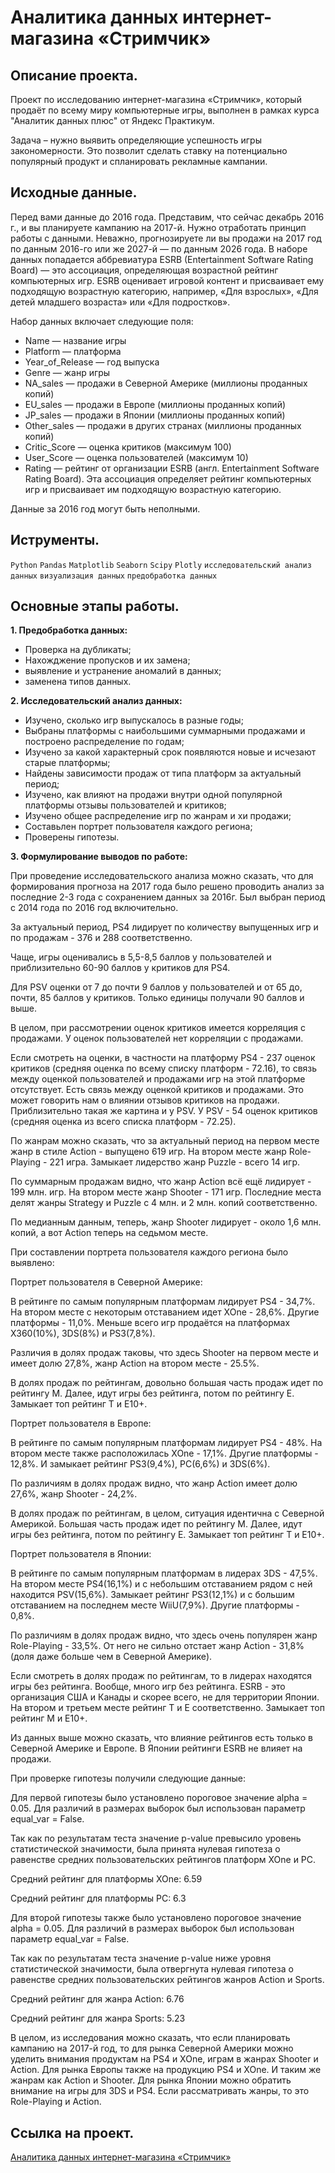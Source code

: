 # Аналитика данных интернет-магазина «Стримчик»

## Описание проекта.

Проект по исследованию интернет-магазина «Стримчик», который продаёт по всему миру компьютерные игры, выполнен в рамках курса "Аналитик данных плюс" от Яндекс Практикум.

Задача – нужно выявить определяющие успешность игры закономерности. Это позволит сделать ставку на потенциально популярный продукт и спланировать рекламные кампании.

## Исходные данные.

Перед вами данные до 2016 года. Представим, что сейчас декабрь 2016 г., и вы планируете кампанию на 2017-й. Нужно отработать принцип работы с данными. Неважно, прогнозируете ли вы продажи на 2017 год по данным 2016-го или же 2027-й — по данным 2026 года. В наборе данных попадается аббревиатура ESRB (Entertainment Software Rating Board) — это ассоциация, определяющая возрастной рейтинг компьютерных игр. ESRB оценивает игровой контент и присваивает ему подходящую возрастную категорию, например, «Для взрослых», «Для детей младшего возраста» или «Для подростков».

Набор данных включает следующие поля:

* Name — название игры
* Platform — платформа
* Year_of_Release — год выпуска
* Genre — жанр игры
* NA_sales — продажи в Северной Америке (миллионы проданных копий)
* EU_sales — продажи в Европе (миллионы проданных копий)
* JP_sales — продажи в Японии (миллионы проданных копий)
* Other_sales — продажи в других странах (миллионы проданных копий)
* Critic_Score — оценка критиков (максимум 100)
* User_Score — оценка пользователей (максимум 10)
* Rating — рейтинг от организации ESRB (англ. Entertainment Software Rating Board). Эта ассоциация определяет рейтинг компьютерных игр и присваивает им подходящую возрастную категорию.

Данные за 2016 год могут быть неполными.

## Иструменты.

```Python``` ```Pandas``` ```Matplotlib``` ```Seaborn``` ```Scipy``` ```Plotly``` ```исследовательский анализ данных``` ```визуализация данных``` ```предобработка данных```

## Основные этапы работы.

__1. Предобработка данных:__

* Проверка на дубликаты;
* Нахожджение пропусков и их замена;
* выявление и устранение аномалий в данных;
* заменена типов данных.

__2. Исследовательский анализ данных:__

* Изучено, сколько игр выпускалось в разные годы;
* Выбраны платформы с наибольшими суммарными продажами и построено распределение по годам;
* Изучено за какой характерный срок появляются новые и исчезают старые платформы;
* Найдены зависимости продаж от типа платформ за актуальный период;
* Изучено, как влияют на продажи внутри одной популярной платформы отзывы пользователей и критиков;
* Изучено общее распределение игр по жанрам и хи продажи;
* Составьлен портрет пользователя каждого региона;
* Проверены гипотезы.

__3. Формулирование выводов по работе:__

При проведение исследовательского анализа можно сказать, что для формирования прогноза на 2017 года было решено проводить анализ за последние 2-3 года с сохранением данных за 2016г. Был выбран период с 2014 года по 2016 год включительно.

За актуальный период, PS4 лидирует по количеству выпущенных игр и по продажам - 376 и 288 соответственно.

Чаще, игры оценивались в 5,5-8,5 баллов у пользователей и приблизительно 60-90 баллов у критиков для PS4.

Для PSV оценки от 7 до почти 9 баллов у пользователей и от 65 до, почти, 85 баллов у критиков. Только единицы получали 90 баллов и выше.

В целом, при рассмотрении оценок критиков имеется корреляция с продажами. У оценок пользователей нет корреляции с продажами.

Если смотреть на оценки, в частности на платформу PS4 - 237 оценок критиков (средняя оценка по всему списку платформ - 72.16), то связь между оценкой пользователей и продажами игр на этой платформе отсутствует. Есть связь между оценкой критиков и продажами. Это может говорить нам о влиянии отзывов критиков на продажи. Приблизительно такая же картина и у PSV. У PSV - 54 оценок критиков (средняя оценка из всего списка платформ - 72.25).

По жанрам можно сказать, что за актуальный период на первом месте жанр в стиле Action - выпущено 619 игр. На втором месте жанр Role-Playing - 221 игра. Замыкает лидерство жанр Puzzle - всего 14 игр.

По суммарным продажам видно, что жанр Action всё ещё лидирует - 199 млн. игр. На втором месте жанр Shooter - 171 игр. Последние места делят жанры Strategy и Puzzle с 4 млн. и 2 млн. копий соответственно.

По медианным данным, теперь, жанр Shooter лидирует - около 1,6 млн. копий, а вот Action теперь на седьмом месте.

При составлении портрета пользователя каждого региона было выявлено:

Портрет пользователя в Северной Америке:

В рейтинге по самым популярным платформам лидирует PS4 - 34,7%. На втором месте с некоторым отставанием идет XOne - 28,6%. Другие платформы - 11,0%. Меньше всего игр продаётся на платформах X360(10%), 3DS(8%) и PS3(7,8%).

Различия в долях продаж таковы, что здесь Shooter на первом месте и имеет долю 27,8%, жанр Action на втором месте - 25.5%.

В долях продаж по рейтингам, довольно большая часть продаж идет по рейтингу М. Далее, идут игры без рейтинга, потом по рейтингу E. Замыкает топ рейтинг Т и Е10+.

Портрет пользователя в Европе:

В рейтинге по самым популярным платформам лидирует PS4 - 48%. На втором месте также расположилась XOne - 17,1%. Другие платформы - 12,8%. И замыкает рейтинг PS3(9,4%), PC(6,6%) и 3DS(6%).

По различиям в долях продаж видно, что жанр Action имеет долю 27,6%, жанр Shooter - 24,2%.

В долях продаж по рейтингам, в целом, ситуация идентична с Северной Америкой. Большая часть продаж идет по рейтингу М. Далее, идут игры без рейтинга, потом по рейтингу E. Замыкает топ рейтинг Т и Е10+.

Портрет пользователя в Японии:

В рейтинге по самым популярным платформам в лидерах 3DS - 47,5%. На втором месте PS4(16,1%) и с небольшим отставанием рядом с ней находится PSV(15,6%). Замыкает рейтинг PS3(12,1%) и с большим отставанием на последнем месте WiiU(7,9%). Другие платформы - 0,8%.

По различиям в долях продаж видно, что здесь очень популярен жанр Role-Playing - 33,5%. От него не сильно отстает жанр Action - 31,8%(доля даже больше чем в Северной Америке).

Если смотреть в долях продаж по рейтингам, то в лидерах находятся игры без рейтинга. Вообще, много игр без рейтинга. ESRB - это организация США и Канады и скорее всего, не для территории Японии. На втором и третьем месте рейтинг Т и Е соответственно. Замыкает топ рейтинг М и Е10+.

Из данных выше можно сказать, что влияние рейтингов есть только в Северной Америке и Европе. В Японии рейтинги ESRB не влияет на продажи.

При проверке гипотезы получили следующие данные:

Для первой гипотезы было установлено пороговое значение alpha = 0.05. Для различий в размерах выборок был использован параметр equal_var = False.

Так как по результатам теста значение p-value превысило уровень статистической значимости, была принята нулевая гипотеза о равенстве средних пользовательских рейтингов платформ XOne и PC.

Средний рейтинг для платформы XOne: 6.59

Средний рейтинг для платформы PC: 6.3

Для второй гипотезы также было установлено пороговое значение alpha = 0.05. Для различий в размерах выборок был использован параметр equal_var = False.

Так как по результатам теста значение p-value ниже уровня статистической значимости, была отвергнута нулевая гипотеза о равенстве средних пользовательских рейтингов жанров Action и Sports.

Средний рейтинг для жанра Action: 6.76

Средний рейтинг для жанра Sports: 5.23

В целом, из исследования можно сказать, что если планировать кампанию на 2017-й год, то для рынка Северной Америки можно уделить внимания продуктам на PS4 и XOne, играм в жанрах Shooter и Action. Для рынка Европы также на продукцию PS4 и XOne. И таким же жанрам как Action и Shooter. Для рынка Японии можно обратить внимание на игры для 3DS и PS4. Если рассматривать жанры, то это Role-Playing и Action.

## Ссылка на проект.

[Аналитика данных интернет-магазина «Стримчик»](https://github.com/i13th/Yandex_Practicum_Data_Analyst/blob/main/%D0%9F%D1%80%D0%BE%D0%B5%D0%BA%D1%82_P11%3A%20%D0%90%D0%BD%D0%B0%D0%BB%D0%B8%D1%82%D0%B8%D0%BA%D0%B0%20%D0%B4%D0%B0%D0%BD%D0%BD%D1%8B%D1%85%20%D0%B8%D0%BD%D1%82%D0%B5%D1%80%D0%BD%D0%B5%D1%82-%D0%BC%D0%B0%D0%B3%D0%B0%D0%B7%D0%B8%D0%BD%D0%B0%20%C2%AB%D0%A1%D1%82%D1%80%D0%B8%D0%BC%D1%87%D0%B8%D0%BA%C2%BB/%D0%90%D0%BD%D0%B0%D0%BB%D0%B8%D1%82%D0%B8%D0%BA%D0%B0%20%D0%B4%D0%B0%D0%BD%D0%BD%D1%8B%D1%85%20%D0%B8%D0%BD%D1%82%D0%B5%D1%80%D0%BD%D0%B5%D1%82-%D0%BC%D0%B0%D0%B3%D0%B0%D0%B7%D0%B8%D0%BD%D0%B0%20%C2%AB%D0%A1%D1%82%D1%80%D0%B8%D0%BC%D1%87%D0%B8%D0%BA%C2%BB.ipynb)
